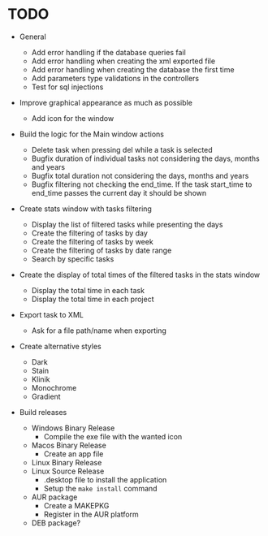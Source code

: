# TODO

* General
    + Add error handling if the database queries fail
    + Add error handling when creating the xml exported file
    + Add error handling when creating the database the first time
    + Add parameters type validations in the controllers
    + Test for sql injections

* Improve graphical appearance as much as possible
    + Add icon for the window

* Build the logic for the Main window actions
    + Delete task when pressing del while a task is selected
    + Bugfix duration of individual tasks not considering the days, months and years
    + Bugfix total duration not considering the days, months and years
    + Bugfix filtering not checking the end_time. If the task start_time to end_time passes the current day it should be shown

* Create stats window with tasks filtering
    + Display the list of filtered tasks while presenting the days
    + Create the filtering of tasks by day
    + Create the filtering of tasks by week
    + Create the filtering of tasks by date range
    + Search by specific tasks

* Create the display of total times of the filtered tasks in the stats window
    + Display the total time in each task
    + Display the total time in each project

* Export task to XML
    + Ask for a file path/name when exporting

* Create alternative styles
    + Dark
    + Stain
    + Klinik
    + Monochrome
    + Gradient

* Build releases
    + Windows Binary Release
        - Compile the exe file with the wanted icon
    + Macos Binary Release
        - Create an app file
    + Linux Binary Release
    + Linux Source Release
        - .desktop file to install the application
        - Setup the `make install` command
    + AUR package
        - Create a MAKEPKG
        - Register in the AUR platform
    + DEB package?
